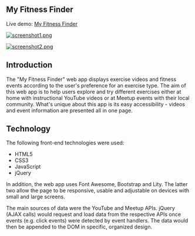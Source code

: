 **My Fitness Finder**
-----------------
Live demo: [My Fitness Finder](https://hd21.github.io/Capstone-1/)

[![screenshot1.png](https://s28.postimg.org/wveioval9/screenshot1.png)](https://postimg.org/image/d0sh2qvdl/)

[![screenshot2.png](https://s2.postimg.org/5upi4x1op/screenshot2.png)](https://postimg.org/image/4fnxg70lh/)

Introduction
------------
The "My Fitness Finder" web app displays exercise videos and fitness events according to the user's preference for an exercise type. The aim of this web app is to help users explore and try different exercises either at home with instructional YouTube videos or at Meetup events with their local community. What's unique about this app is its easy accessibility - videos and event information are presented all in one page.

Technology
----------
The following front-end technologies were used:

 - HTML5
 - CSS3
 - JavaScript
 - jQuery

In addition, the web app uses Font Awesome, Bootstrap and Lity. The latter two allow the page to be responsive, usable and adjustable on devices with small and large screens.  

The main sources of data were the YouTube and Meetup APIs. jQuery (AJAX calls) would request and load data from the respective APIs once events (e.g. click events) were detected by event handlers. The data would then be appended to the DOM in specific, organized design.